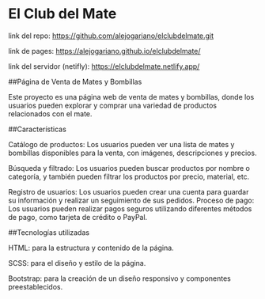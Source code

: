 # El Club del Mate
link del repo: https://github.com/alejogariano/elclubdelmate.git   

link de pages: https://alejogariano.github.io/elclubdelmate/ 

link del servidor (netifly): https://elclubdelmate.netlify.app/

##Página de Venta de Mates y Bombillas

Este proyecto es una página web de venta de mates y bombillas, donde los usuarios pueden explorar y comprar una variedad de productos relacionados con el mate.

##Características

Catálogo de productos: Los usuarios pueden ver una lista de mates y bombillas disponibles para la venta, con imágenes, descripciones y precios.

Búsqueda y filtrado: Los usuarios pueden buscar productos por nombre o categoría, y también pueden filtrar los productos por precio, material, etc.

Registro de usuarios: Los usuarios pueden crear una cuenta para guardar su información y realizar un seguimiento de sus pedidos.
Proceso de pago: Los usuarios pueden realizar pagos seguros utilizando diferentes métodos de pago, como tarjeta de crédito o PayPal.

##Tecnologías utilizadas

HTML: para la estructura y contenido de la página.

SCSS: para el diseño y estilo de la página.

Bootstrap: para la creación de un diseño responsivo y componentes preestablecidos.
